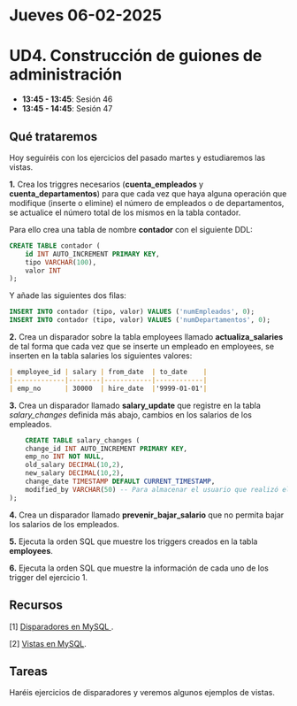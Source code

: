 
# Jueves 06-02-2025

# UD4. Construcción de guiones de administración

- **13:45 - 13:45**: Sesión 46
- **13:45 - 14:45**: Sesión 47

## Qué trataremos
Hoy seguiréis con los ejercicios del pasado martes y estudiaremos las vistas.

**1.** Crea los triggres necesarios (**cuenta_empleados** y **cuenta_departamentos**) para que cada vez que haya alguna operación que modifique (inserte o elimine) el número de empleados o de departamentos, se actualice el número total de los mismos en la tabla contador.

Para ello crea una tabla de nombre **contador** con el siguiente DDL:
```sql
CREATE TABLE contador (
    id INT AUTO_INCREMENT PRIMARY KEY,
    tipo VARCHAR(100),
    valor INT
);
```
Y añade las siguientes dos filas:
```sql
INSERT INTO contador (tipo, valor) VALUES ('numEmpleados', 0);
INSERT INTO contador (tipo, valor) VALUES ('numDepartamentos', 0);
```
**2.** Crea un disparador sobre la tabla employees llamado **actualiza_salaries** de tal forma que cada vez que se inserte un empleado en employees, se inserten en la tabla salaries los siguientes valores:

```markdown
| employee_id | salary | from_date  | to_date    |
|-------------|--------|------------|------------|
| emp_no      | 30000  | hire_date  |'9999-01-01'|
```

**3.** Crea un disparador llamado **salary_update** que registre en la tabla *salary_changes* definida más abajo, cambios en los salarios de los empleados.
```sql
    CREATE TABLE salary_changes (
    change_id INT AUTO_INCREMENT PRIMARY KEY,
    emp_no INT NOT NULL,
    old_salary DECIMAL(10,2),
    new_salary DECIMAL(10,2),
    change_date TIMESTAMP DEFAULT CURRENT_TIMESTAMP,
    modified_by VARCHAR(50) -- Para almacenar el usuario que realizó el cambio
);
```

**4.** Crea un disparador llamado **prevenir_bajar_salario** que no permita bajar los salarios de los empleados.

**5.** Ejecuta la orden SQL que muestre los triggers creados en la tabla **employees**.

**6.** Ejecuta la orden SQL que muestre la información de cada uno de los trigger del ejercicio 1.

## Recursos
[1] [Disparadores en MySQL
](https://wiki.cifprodolfoucha.es/index.php?title=Mysql_Triggers).

[2] [Vistas en MySQL](https://wiki.cifprodolfoucha.es/index.php?title=Mysql_Vistas).


## Tareas
Haréis ejercicios de disparadores y veremos algunos ejemplos de vistas.
